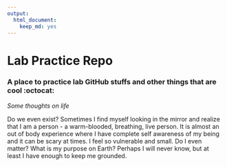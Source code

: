 ```yaml
---
output: 
  html_document: 
    keep_md: yes
---
```

# Lab Practice Repo

### A place to practice lab GitHub stuffs and other things that are cool :octocat:


*Some thoughts on life*

Do we even exist? Sometimes I find myself looking in the mirror and realize that I am a person - a warm-blooded, breathing, live person. It is almost an out of body experience where I have complete self awareness of my being and it can be scary at times. I feel so vulnerable and small. Do I even matter? What is my purpose on Earth? Perhaps I will never know, but at least I have enough to keep me grounded.